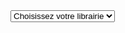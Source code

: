 <form>
	<select class="clients">
	  <option selected="selected" disabled="disabled">Choisissez votre librairie</option>
	</select>
	<div class="client-app"></div>
</form>
